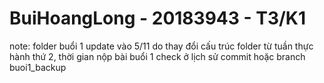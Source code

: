 # BuiHoangLong - 20183943 - T3/K1

note: folder buổi 1 update vào 5/11 do thay đổi cấu trúc folder từ tuần thực hành thứ 2, thời gian nộp bài buổi 1 check ở lịch sử commit hoặc branch buoi1_backup
